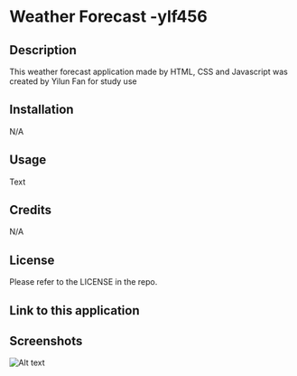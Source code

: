 # Weather Forecast -ylf456
## Description

This weather forecast application made by HTML, CSS and Javascript was created by Yilun Fan for study use

## Installation

N/A

## Usage

Text

## Credits

N/A

## License

Please refer to the LICENSE in the repo.

## Link to this application



## Screenshots

![Alt text](/relative/path/to/img.jpg?raw=true "Optional Title")